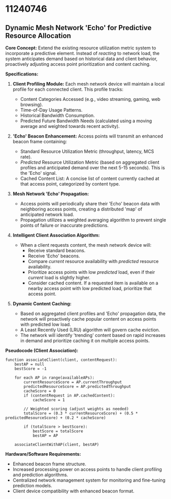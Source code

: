 # 11240746

## Dynamic Mesh Network 'Echo' for Predictive Resource Allocation

**Core Concept:** Extend the existing resource utilization metric system to incorporate a predictive element. Instead of *reacting* to network load, the system anticipates demand based on historical data and client behavior, proactively adjusting access point prioritization and content caching.

**Specifications:**

1.  **Client Profiling Module:** Each mesh network device will maintain a local profile for each connected client. This profile tracks:
    *   Content Categories Accessed (e.g., video streaming, gaming, web browsing).
    *   Time-of-Day Usage Patterns.
    *   Historical Bandwidth Consumption.
    *   Predicted Future Bandwidth Needs (calculated using a moving average and weighted towards recent activity).

2.  **'Echo' Beacon Enhancement:** Access points will transmit an enhanced beacon frame containing:
    *   Standard Resource Utilization Metric (throughput, latency, MCS rate).
    *   *Predicted* Resource Utilization Metric (based on aggregated client profiles and anticipated demand over the next 5-15 seconds). This is the 'Echo' signal.
    *   Cached Content List: A concise list of content currently cached at that access point, categorized by content type.

3.  **Mesh Network 'Echo' Propagation:**
    *   Access points will periodically share their 'Echo' beacon data with neighboring access points, creating a distributed 'map' of anticipated network load.
    *   Propagation utilizes a weighted averaging algorithm to prevent single points of failure or inaccurate predictions.

4.  **Intelligent Client Association Algorithm:**
    *   When a client requests content, the mesh network device will:
        *   Receive standard beacons.
        *   Receive 'Echo' beacons.
        *   Compare *current* resource availability with *predicted* resource availability.
        *   Prioritize access points with low *predicted* load, even if their *current* load is slightly higher.
        *   Consider cached content. If a requested item is available on a nearby access point with low predicted load, prioritize that access point.

5.  **Dynamic Content Caching:**
    *   Based on aggregated client profiles and 'Echo' propagation data, the network will proactively cache popular content on access points with predicted low load.
    *   A Least Recently Used (LRU) algorithm will govern cache eviction.
    *   The network will identify 'trending' content based on rapid increases in demand and prioritize caching it on multiple access points.

**Pseudocode (Client Association):**

```
function associateClient(client, contentRequest):
    bestAP = null
    bestScore = -1

    for each AP in range(availableAPs):
        currentResourceScore = AP.currentThroughput
        predictedResourceScore = AP.predictedThroughput
        cacheScore = 0
        if (contentRequest in AP.cachedContent):
            cacheScore = 1

        // Weighted scoring (adjust weights as needed)
        totalScore = (0.3 * currentResourceScore) + (0.5 * predictedResourceScore) + (0.2 * cacheScore)

        if (totalScore > bestScore):
            bestScore = totalScore
            bestAP = AP

    associateClientWithAP(client, bestAP)
```

**Hardware/Software Requirements:**

*   Enhanced beacon frame structure.
*   Increased processing power on access points to handle client profiling and prediction algorithms.
*   Centralized network management system for monitoring and fine-tuning prediction models.
*   Client device compatibility with enhanced beacon format.